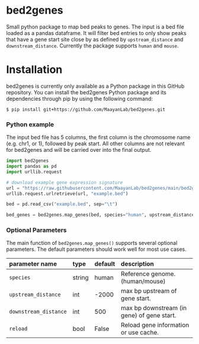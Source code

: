 # bed2genes
Small python package to map bed peaks to genes. The input is a bed file loaded as a pandas dataframe. It will filter bed entries to only show peaks that have a gene start site close by as defined by `upstream_distance` and `downstream_distance`. Currently the package supports `human` and `mouse`.


# Installation

bed2genes is currently only available as a Python package in this GitHub repository. You can install the bed2genes Python package and its dependencies through pip by using the following command:

```
$ pip install git+https://github.com/MaayanLab/bed2genes.git
```

### Python example

The input bed file has 5 columns, the first column is the chromosome name (e.g. chr1, or 1), followed by peak start. All other columns are not relevant for bed2genes and will be carried over into the final output.

```python
import bed2genes
import pandas as pd
import urllib.request

# download example gene expression signature
url = "https://raw.githubusercontent.com/MaayanLab/bed2genes/main/bed2genes/data/example.bed"
urllib.request.urlretrieve(url, "example.bed")

bed = pd.read_csv("example.bed", sep="\t")

bed_genes = bed2genes.map_genes(bed, species="human", upstream_distance=-2000, downstream_distance=500, reload=False)
```

### Optional Parameters

The main function of `bed2genes.map_genes()` supports several optional parameters. The default parameters should work well for most use cases.

| parameter name | type | default | description |
|:-----|:---------|:-------------|:------|
| `species`	| string | human | Reference genome. (human/mouse)|
| `upstream_distance` | int | -2000 | max bp upstream of gene start. |
| `downstream_distance` | int | 500 | max bp downstream (in gene) of gene start. |
| `reload` | bool | False | Reload gene information or use cache. |

